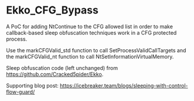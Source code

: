 # Ekko_CFG_Bypass
A PoC for adding NtContinue to the CFG allowed list in order to make callback-based sleep obfuscation techniques work in a CFG protected process.  

Use the markCFGValid_std function to call SetProcessValidCallTargets and the markCFGValid_nt function to call NtSetInformationVirtualMemory.

Sleep obfuscation code (left unchanged) from https://github.com/Cracked5pider/Ekko.

Supporting blog post: https://icebreaker.team/blogs/sleeping-with-control-flow-guard/
